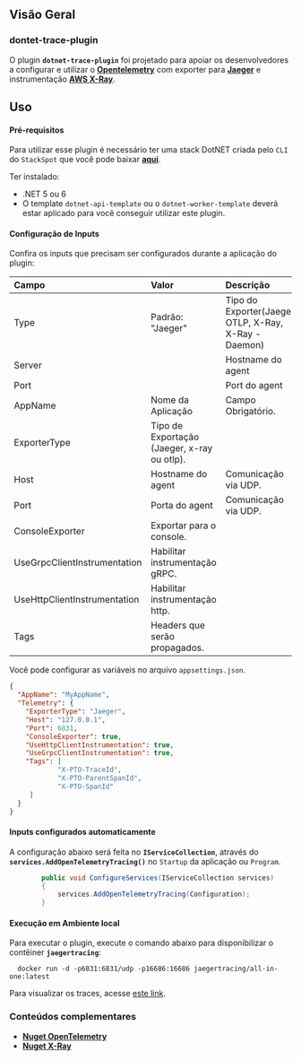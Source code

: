 ## **Visão Geral**
### **dontet-trace-plugin**

O plugin **`dotnet-trace-plugin`** foi projetado para apoiar os desenvolvedores a configurar e utilizar o [**Opentelemetry**](https://opentelemetry.io/) com exporter para [**Jaeger**](https://www.jaegertracing.io/) e instrumentação [**AWS X-Ray**](https://docs.aws.amazon.com/pt_br/xray/latest/devguide/aws-xray.html).

## **Uso**

#### **Pré-requisitos**
Para utilizar esse plugin é necessário ter uma stack DotNET criada pelo `CLI` do `StackSpot` que você pode baixar [**aqui**](https://stackspot.com/).

Ter instalado:
- .NET 5 ou 6 
- O template `dotnet-api-template` ou o `dotnet-worker-template` deverá estar aplicado para você conseguir utilizar este plugin.

#### **Configuração de Inputs**  
Confira os inputs que precisam ser configurados durante a aplicação do plugin:  

| **Campo** | **Valor** | **Descrição** |
| :--- | :--- | :--- |
| Type| Padrão: "Jaeger" | Tipo do Exporter(Jaeger, OTLP, X-Ray, X-Ray - Daemon) |
| Server|  | Hostname do agent  |
| Port|  | Port do agent  |
| AppName | Nome da Aplicação | Campo Obrigatório.
| ExporterType | Tipo de Exportação (Jaeger, x-ray ou otlp). |
| Host | Hostname do agent | Comunicação via UDP.
| Port | Porta do agent | Comunicação via UDP.
| ConsoleExporter | Exportar para o console. |
| UseGrpcClientInstrumentation | Habilitar instrumentação gRPC. |
| UseHttpClientInstrumentation | Habilitar instrumentação http. |
| Tags | Headers que serão propagados. |

Você pode configurar as variáveis no arquivo `appsettings.json`.

```json
{
  "AppName": "MyAppName",  
  "Telemetry": {
    "ExporterType": "Jaeger",
    "Host": "127.0.0.1",
    "Port": 6831,
    "ConsoleExporter": true,
    "UseHttpClientInstrumentation": true,
    "UseGrpcClientInstrumentation": true,
    "Tags": [
            "X-PTO-TraceId",
            "X-PTO-ParentSpanId",
            "X-PTO-SpanId"
     ]    
  }
}
```

#### **Inputs configurados automaticamente**  

A configuração abaixo será feita no **`IServiceCollection`**, através do **`services.AddOpenTelemetryTracing()`** no `Startup` da aplicação ou `Program`.

```csharp
        public void ConfigureServices(IServiceCollection services)
        {
            services.AddOpenTelemetryTracing(Configuration);
        }
```

#### **Execução em Ambiente local**  

Para executar o plugin, execute o comando abaixo para disponibilizar o contêiner **`jaegertracing`**:

```
  docker run -d -p6831:6831/udp -p16686:16686 jaegertracing/all-in-one:latest
```

Para visualizar os traces, acesse [este link](http://localhost:16686/).

### **Conteúdos complementares**
- [**Nuget OpenTelemetry**](https://www.nuget.org/packages/StackSpot.Tracing/)
- [**Nuget X-Ray**](https://www.nuget.org/packages/StackSpot.Tracing.XRay/)
